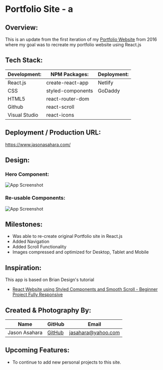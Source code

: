 # Portfolio Site - a

## Overview:

This is an update from the first iteration of my [Portfolio Website](https://github.com/Ansel291/jasonasahara.com) from 2016 where my goal was to recreate my portfolio website using React.js

## Tech Stack:

| Development:  | NPM Packages:     | Deployment: |
| ------------- | ----------------- | ----------- |
| React.js      | create-react-app  | Netlify     |
| CSS           | styled-components | GoDaddy     |
| HTML5         | react-router-dom  |             |
| Github        | react-scroll      |             |
| Visual Studio | react-icons       |             |

## Deployment / Production URL:

https://www.jasonasahara.com/

## Design:

### Hero Component:

![App Screenshot](https://i.imgur.com/5SILVCM.png)

### Re-usable Components:

![App Screenshot](https://i.imgur.com/SsbamTK.png)

## Milestones:

- Was able to re-create original Portfolio site in React.js
- Added Navigation
- Added Scroll Functionality
- Images compressed and optimized for Desktop, Tablet and Mobile

## Inspiration:

This app is based on Brian Design's tutorial

- [React Website using Styled Components and Smooth Scroll - Beginner Project Fully Responsive](https://www.youtube.com/watch?v=Nl54MJDR2p8)

## Created & Photography By:

| **Name**      | **GitHub**                            | **Email**                                |
| ------------- | ------------------------------------- | ---------------------------------------- |
| Jason Asahara | [GitHub](https://github.com/Ansel291) | [jasahara@yahoo.com](jasahara@yahoo.com) |

## Upcoming Features:

- To continue to add new personal projects to this site.
